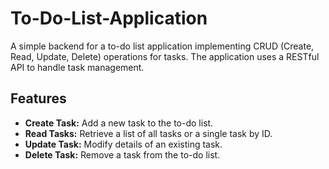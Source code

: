 # To-Do-List-Application
A simple backend for a to-do list application implementing CRUD (Create, Read, Update, Delete) operations for tasks. The application uses a RESTful API to handle task management.

## Features

- **Create Task:** Add a new task to the to-do list.
- **Read Tasks:** Retrieve a list of all tasks or a single task by ID.
- **Update Task:** Modify details of an existing task.
- **Delete Task:** Remove a task from the to-do list.

